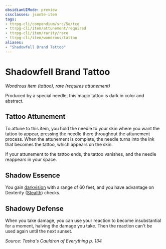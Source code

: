 ```yaml
---
obsidianUIMode: preview
cssclasses: json5e-item
tags:
- ttrpg-cli/compendium/src/5e/tce
- ttrpg-cli/item/attunement/required
- ttrpg-cli/item/rarity/rare
- ttrpg-cli/item/wondrous/tattoo
aliases: 
- "Shadowfell Brand Tattoo"
---
```

# Shadowfell Brand Tattoo
*Wondrous item (tattoo), rare (requires attunement)*  



Produced by a special needle, this magic tattoo is dark in color and abstract.

## Tattoo Attunement

To attune to this item, you hold the needle to your skin where you want the tattoo to appear, pressing the needle there throughout the attunement process. When the attunement is complete, the needle turns into the ink that becomes the tattoo, which appears on the skin.

If your attunement to the tattoo ends, the tattoo vanishes, and the needle reappears in your space.

## Shadow Essence

You gain [darkvision](3-Compendium/rules/senses.md#Darkvision) with a range of 60 feet, and you have advantage on Dexterity ([Stealth](3-Compendium/rules/skills.md#Stealth)) checks.

## Shadowy Defense

When you take damage, you can use your reaction to become insubstantial for a moment, halving the damage you take. Then the reaction can't be used again until the next sunset.

*Source: Tasha's Cauldron of Everything p. 134*